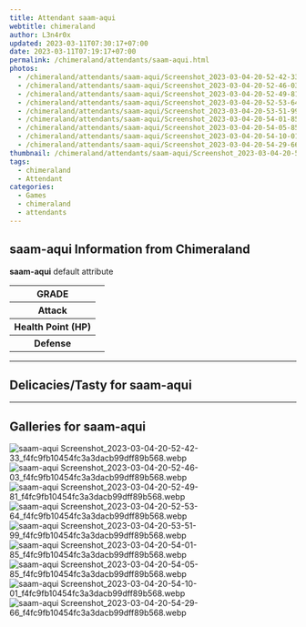 ```yaml
---
title: Attendant saam-aqui
webtitle: chimeraland
author: L3n4r0x
updated: 2023-03-11T07:30:17+07:00
date: 2023-03-11T07:19:17+07:00
permalink: /chimeraland/attendants/saam-aqui.html
photos:
  - /chimeraland/attendants/saam-aqui/Screenshot_2023-03-04-20-52-42-33_f4fc9fb10454fc3a3dacb99dff89b568.webp
  - /chimeraland/attendants/saam-aqui/Screenshot_2023-03-04-20-52-46-03_f4fc9fb10454fc3a3dacb99dff89b568.webp
  - /chimeraland/attendants/saam-aqui/Screenshot_2023-03-04-20-52-49-81_f4fc9fb10454fc3a3dacb99dff89b568.webp
  - /chimeraland/attendants/saam-aqui/Screenshot_2023-03-04-20-52-53-64_f4fc9fb10454fc3a3dacb99dff89b568.webp
  - /chimeraland/attendants/saam-aqui/Screenshot_2023-03-04-20-53-51-99_f4fc9fb10454fc3a3dacb99dff89b568.webp
  - /chimeraland/attendants/saam-aqui/Screenshot_2023-03-04-20-54-01-85_f4fc9fb10454fc3a3dacb99dff89b568.webp
  - /chimeraland/attendants/saam-aqui/Screenshot_2023-03-04-20-54-05-85_f4fc9fb10454fc3a3dacb99dff89b568.webp
  - /chimeraland/attendants/saam-aqui/Screenshot_2023-03-04-20-54-10-01_f4fc9fb10454fc3a3dacb99dff89b568.webp
  - /chimeraland/attendants/saam-aqui/Screenshot_2023-03-04-20-54-29-66_f4fc9fb10454fc3a3dacb99dff89b568.webp
thumbnail: /chimeraland/attendants/saam-aqui/Screenshot_2023-03-04-20-52-42-33_f4fc9fb10454fc3a3dacb99dff89b568.webp
tags:
  - chimeraland
  - Attendant
categories:
  - Games
  - chimeraland
  - attendants
---
```


<section id="bootstrap-wrapper"><link rel="stylesheet" href="https://rawcdn.githack.com/dimaslanjaka/Web-Manajemen/870a349/css/bootstrap-5-3-0-alpha3-wrapper.css"/><h2 id="attribute">saam-aqui Information from Chimeraland</h2><p><b>saam-aqui</b> default attribute <table><tr><th>GRADE</th><td></td></tr><tr><th>Attack</th><td></td></tr><tr><th>Health Point (HP)</th><td></td></tr><tr><th>Defense</th><td></td></tr></table></p><hr/><h2 id="delicacies">Delicacies/Tasty for saam-aqui</h2><div class="bg-dark text-light"></div><hr/><div id="gallery"><h2>Galleries for saam-aqui</h2><div class="row"><div class="col-lg-6 col-12"><img src="/chimeraland/attendants/saam-aqui/Screenshot_2023-03-04-20-52-42-33_f4fc9fb10454fc3a3dacb99dff89b568.webp" alt="saam-aqui Screenshot_2023-03-04-20-52-42-33_f4fc9fb10454fc3a3dacb99dff89b568.webp"/></div><div class="col-lg-6 col-12"><img src="/chimeraland/attendants/saam-aqui/Screenshot_2023-03-04-20-52-46-03_f4fc9fb10454fc3a3dacb99dff89b568.webp" alt="saam-aqui Screenshot_2023-03-04-20-52-46-03_f4fc9fb10454fc3a3dacb99dff89b568.webp"/></div><div class="col-lg-6 col-12"><img src="/chimeraland/attendants/saam-aqui/Screenshot_2023-03-04-20-52-49-81_f4fc9fb10454fc3a3dacb99dff89b568.webp" alt="saam-aqui Screenshot_2023-03-04-20-52-49-81_f4fc9fb10454fc3a3dacb99dff89b568.webp"/></div><div class="col-lg-6 col-12"><img src="/chimeraland/attendants/saam-aqui/Screenshot_2023-03-04-20-52-53-64_f4fc9fb10454fc3a3dacb99dff89b568.webp" alt="saam-aqui Screenshot_2023-03-04-20-52-53-64_f4fc9fb10454fc3a3dacb99dff89b568.webp"/></div><div class="col-lg-6 col-12"><img src="/chimeraland/attendants/saam-aqui/Screenshot_2023-03-04-20-53-51-99_f4fc9fb10454fc3a3dacb99dff89b568.webp" alt="saam-aqui Screenshot_2023-03-04-20-53-51-99_f4fc9fb10454fc3a3dacb99dff89b568.webp"/></div><div class="col-lg-6 col-12"><img src="/chimeraland/attendants/saam-aqui/Screenshot_2023-03-04-20-54-01-85_f4fc9fb10454fc3a3dacb99dff89b568.webp" alt="saam-aqui Screenshot_2023-03-04-20-54-01-85_f4fc9fb10454fc3a3dacb99dff89b568.webp"/></div><div class="col-lg-6 col-12"><img src="/chimeraland/attendants/saam-aqui/Screenshot_2023-03-04-20-54-05-85_f4fc9fb10454fc3a3dacb99dff89b568.webp" alt="saam-aqui Screenshot_2023-03-04-20-54-05-85_f4fc9fb10454fc3a3dacb99dff89b568.webp"/></div><div class="col-lg-6 col-12"><img src="/chimeraland/attendants/saam-aqui/Screenshot_2023-03-04-20-54-10-01_f4fc9fb10454fc3a3dacb99dff89b568.webp" alt="saam-aqui Screenshot_2023-03-04-20-54-10-01_f4fc9fb10454fc3a3dacb99dff89b568.webp"/></div><div class="col-lg-6 col-12"><img src="/chimeraland/attendants/saam-aqui/Screenshot_2023-03-04-20-54-29-66_f4fc9fb10454fc3a3dacb99dff89b568.webp" alt="saam-aqui Screenshot_2023-03-04-20-54-29-66_f4fc9fb10454fc3a3dacb99dff89b568.webp"/></div></div></div></section>